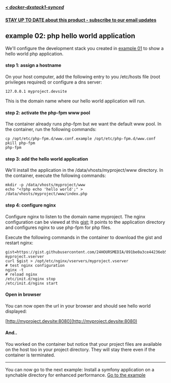 ##### [< docker-dxstack1-synced](../../README.md)

**[STAY UP TO DATE about this product - subscribe to our email updates](http://eepurl.com/caYXEH)**


## example 02: php hello world application


We'll configure the development stack you created in [example 01](01-devstacksetup.md) to show a hello world php application.

#### step 1: assign a hostname

On your host computer, add the following entry to you /etc/hosts file (root privileges required) or
configure a dns server:

    127.0.0.1 myproject.devsite

This is the domain name where our hello world application will run.

#### step 2: activate the php-fpm www pool

The container already runs php-fpm but we want the default www pool.
In the container, run the following commands:

```
cp /opt/etc/php-fpm.d/www.conf.example /opt/etc/php-fpm.d/www.conf
pkill php-fpm
php-fpm
```

#### step 3: add the hello world application

We'll install the application in the /data/vhosts/myproject/www directory.
In the container, execute the following commands:

```
mkdir -p /data/vhosts/myproject/www
echo "<?php echo 'hello world';" > /data/vhosts/myproject/www/index.php
```

#### step 4: configure nginx

Configure nginx to listen to the domain name myproject.
The nginx configuration can be viewed at this [gist](https://gist.github.com/24HOURSMEDIA/891be0a3ce44236eb5d08308de235195);
It points to the application directory and configures nginx to use php-fpm for php files.

Execute the following commands in the container to download the gist and restart nginx:

```
gist=https://gist.githubusercontent.com/24HOURSMEDIA/891be0a3ce44236eb5d08308de235195/raw/eebeaf41173cd709bbe1a8ba2eacf734d996c931/dxstack1synced-myproject.vserver
curl $gist > /opt/etc/nginx/vservers/myproject.vserver
# test nginx configuration
nginx -t
# reload nginx
/etc/init.d/nginx stop
/etc/init.d/nginx start
```

#### Open in browser

You can now open the url in your browser and should see hello world displayed:
 
[http://myproject.devsite:8080](http://myproject.devsite:8080)

#### And..

You worked on the container but notice that your project files are available on the host
too in your project directory. They will stay there even if the container is terminated.

-----
You can now go to the next example:
Install a symfony application on a synchable directory for enhanced performance.
[Go to the example](03-sfdemo.md)




